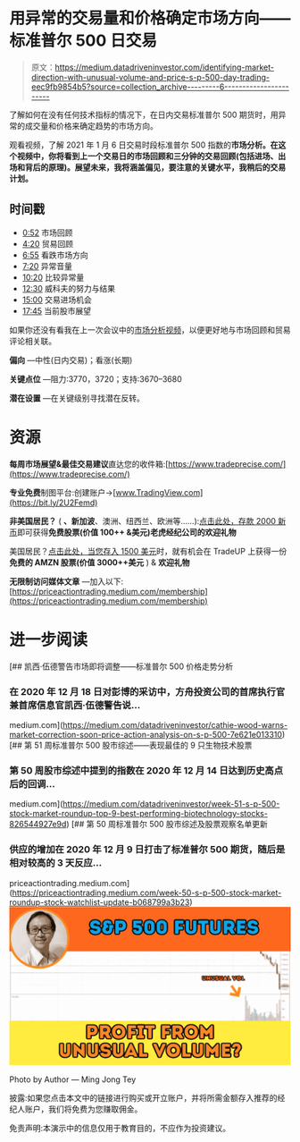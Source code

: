# 用异常的交易量和价格确定市场方向——标准普尔 500 日交易

> 原文：<https://medium.datadriveninvestor.com/identifying-market-direction-with-unusual-volume-and-price-s-p-500-day-trading-eec9fb9854b5?source=collection_archive---------6----------------------->

了解如何在没有任何技术指标的情况下，在日内交易标准普尔 500 期货时，用异常的成交量和价格来确定趋势的市场方向。

观看视频，了解 2021 年 1 月 6 日交易时段标准普尔 500 指数的**市场分析。在这个视频中，你将看到上一个交易日的市场回顾和三分钟的交易回顾(包括进场、出场和背后的原理)。展望未来，我将涵盖偏见，要注意的关键水平，我稍后的交易计划。**

## 时间戳

*   [0:52](https://www.youtube.com/watch?v=7tJREVbn7AM&t=52s) 市场回顾
*   [4:20](https://www.youtube.com/watch?v=7tJREVbn7AM&t=260s) 贸易回顾
*   [6:55](https://www.youtube.com/watch?v=7tJREVbn7AM&t=415s) 看跌市场方向
*   [7:20](https://www.youtube.com/watch?v=7tJREVbn7AM&t=440s) 异常音量
*   [10:20](https://www.youtube.com/watch?v=7tJREVbn7AM&t=620s) 比较异常量
*   [12:30](https://www.youtube.com/watch?v=7tJREVbn7AM&t=750s) 威科夫的努力与结果
*   [15:00](https://www.youtube.com/watch?v=7tJREVbn7AM&t=900s) 交易进场机会
*   [17:45](https://www.youtube.com/watch?v=7tJREVbn7AM&t=1065s) 当前股市展望

如果你还没有看我在上一次会议中的[市场分析视频](https://www.youtube.com/watch?v=P0Ir_YXMyD8)，以便更好地与市场回顾和贸易评论相关联。

**偏向** —中性(日内交易)；看涨(长期)

**关键点位** —阻力:3770，3720；支持:3670–3680

**潜在设置** —在关键级别寻找潜在反转。

# 资源

**每周市场展望&最佳交易建议**直达您的收件箱:[https://www.tradeprecise.com/](https://www.tradeprecise.com/)

**专业免费**制图平台:创建账户→[www.TradingView.com](https://bit.ly/2U2Femd)

**非美国居民？** ( **、新加波**、澳洲、纽西兰、欧洲等……):[点击此处，存款 2000 新币](https://ji.hn/sgtiger)即可获得**免费股票(价值 100++ &美元)老虎经纪公司的欢迎礼物**

美国居民？[点击此处，当您存入 1500 美元](https://ji.hn/ustradeup)时，就有机会在 TradeUP 上获得一份**免费的 AMZN 股票(价值 3000++美元** ) & **欢迎礼物**

**无限制访问媒体文章** —加入以下:[https://priceactiontrading.medium.com/membership](https://priceactiontrading.medium.com/membership)

# 进一步阅读

[](https://medium.com/datadriveninvestor/cathie-wood-warns-market-correction-soon-price-action-analysis-on-s-p-500-7e621e013310) [## 凯西·伍德警告市场即将调整——标准普尔 500 价格走势分析

### 在 2020 年 12 月 18 日对彭博的采访中，方舟投资公司的首席执行官兼首席信息官凯西·伍德警告说…

medium.com](https://medium.com/datadriveninvestor/cathie-wood-warns-market-correction-soon-price-action-analysis-on-s-p-500-7e621e013310) [](https://medium.com/datadriveninvestor/week-51-s-p-500-stock-market-roundup-top-9-best-performing-biotechnology-stocks-826544927e9d) [## 第 51 周标准普尔 500 股市综述——表现最佳的 9 只生物技术股票

### 第 50 周股市综述中提到的指数在 2020 年 12 月 14 日达到历史高点后的回调…

medium.com](https://medium.com/datadriveninvestor/week-51-s-p-500-stock-market-roundup-top-9-best-performing-biotechnology-stocks-826544927e9d) [](https://priceactiontrading.medium.com/week-50-s-p-500-stock-market-roundup-stock-watchlist-update-b068799a3b23) [## 第 50 周标准普尔 500 股市综述及股票观察名单更新

### 供应的增加在 2020 年 12 月 9 日打击了标准普尔 500 期货，随后是相对较高的 3 天反应…

priceactiontrading.medium.com](https://priceactiontrading.medium.com/week-50-s-p-500-stock-market-roundup-stock-watchlist-update-b068799a3b23) ![](img/52a1602a4efce7668b317f97c59b7138.png)

Photo by Author — Ming Jong Tey

披露:如果您点击本文中的链接进行购买或开立账户，并将所需金额存入推荐的经纪人账户，我们将免费为您赚取佣金。

免责声明:本演示中的信息仅用于教育目的，不应作为投资建议。
